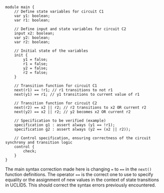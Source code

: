```uclid
module main {
    // Define state variables for circuit C1
    var y1: boolean;
    var r1: boolean;

    // Define input and state variables for circuit C2
    input x2: boolean;
    var y2: boolean;
    var r2: boolean;

    // Initial state of the variables
    init {
        y1 = false;
        r1 = false;
        y2 = false;
        r2 = false;
    }

    // Transition function for circuit C1
    next(r1) == !r1; // r1 transitions to not r1
    next(y1) == r1; // y1 transitions to current value of r1

    // Transition function for circuit C2
    next(r2) == x2 || r2; // r2 transitions to x2 OR current r2
    next(y2) == x2 || r2; // y2 becomes x2 OR current r2

    // Specification to be verified (example)
    specification g1 : assert always (y1 == !r1);
    specification g2 : assert always (y2 == (x2 || r2));

    // Control specification, ensuring correctness of the circuit synchrony and transition logic
    control {
        check;
    }
}
```

The main syntax correction made here is changing `=` to `==` in the `next()` function definitions. The operator `==` is the correct one to use to specify equality or the assignment of new values in the context of state transitions in UCLID5. This should correct the syntax errors previously encountered.